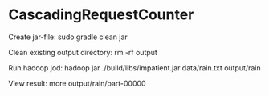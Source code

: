 # CascadingRequestCounter


Create jar-file: sudo gradle clean jar

Clean existing output directory: rm -rf output

Run hadoop jod: hadoop jar ./build/libs/impatient.jar data/rain.txt output/rain

View result: more output/rain/part-00000
